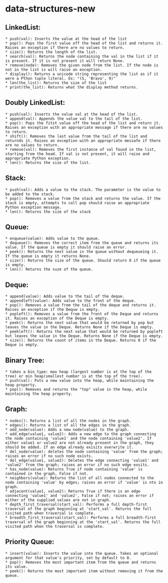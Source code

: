 # data-structures-new
## LinkedList:
    * push(val): Inserts the value at the head of the list
    * pop(): Pops the first value off the head of the list and returns it. Raises an exception if there are no values to return.
    * size(): Returns the length of the list.
    * search(val): Returns the node containing the val in the list if it is present. If it is not present it will return None.
    * remove(node): Removes the given node from the list. If the node is not in the list is will raise an exception.
    * display(): Returns a unicode string representing the list as if it were a Pthon tuple literal. Ex: "(5, 'Bravo', 9)"
    * len(the_list): Returns the size of the list
    * print(the_list): Returns what the display method returns.
## Doubly LinkedList:
    * push(val): Inserts the value val at the head of the list.
    * append(val): Appends the value val to the tail of the list.
    * pop(): Pops the fitst value off the head of the list and return it. Raises an exception with an appropriate message if there are no values to return.
    * shift(): Removes the last value from the tail of the list and returnds it. Raises an exception with an appropriate messafe if there are no values to return.
    * remove(val): Removes the first instance of val found in the list, starting from the head. If val is not present, it will raise and appropriate Python exception.
    * len(): Returns the size of the list.
## Stack:
    * push(val): Adds a value to the stack. The parameter is the value to be added to the stack.
    * pop(): Removes a value from the stack and returns the value. If the stack is empty, attempts to call pop should raise an appropriate Python exception message.
    * len(): Returns the size of the stack
## Queue:
    * enqueue(value): Adds value to the queue.
    * dequeue(): Removes the correct item from the queue and returns its value. If the queue is empty it should raise an error.
    * peek(): Returns the next value in the queue without dequeueing it. If the queue is empty it returns None.
    * size(): Returns the size of the queue. Should return 0 if the queue is empty.
    * len(): Returns the suze of the queue. 
## Deque:
    * append(value): Adds value to the tail of the deque.
    * appendleft(value): Adds value to the front of the deque.
    * pop(): Removes a value from the tail of the deque and returns it. Raises an exception if the Dequw is empty.
    * popleft(): Removes a value from the front of the Deque and returns it. Raises an exception of the Deque is empty.
    * peek(): Returns the next value that would be returned by pop but leaves the value in the Deque. Returns None if the Deque is empty.
    * peekleft(): Returns the next value that would be returned by popleft but leaves the value in the Deque. Returns None if the Deque is empty.
    * size(): Returns the count of items in the Deque. Returns 0 if the Deque is empty.
## Binary Tree:
    * takes a bin_type: max heap (largest number is at the top of the tree) or min heap(smallest number is at the top of the tree).
    * push(val): Puts a new value into the heap, while maintaining the heap property.
    * pop(): Removes and returns the "top" value in the heap, while maintaining the heap property.
## Graph:
    * nodes(): Returns a list of all the nodes in the graph.
    * edges(): Returns a list of all the edges in the graph.
    * add_node(value): Adds a new node(value) to the graph.
    * add_edge(value1, value2): Adds a new edge to the graph connecting the node containing 'value1' and the node containing 'value2'. If either value1 or value2 are not already present in the graph, they should be added. If an edge already exisits overwrite it.
    * del_node(value): deletes the node containing 'value' from the graph; raises an error if no such node exists.
    * del_edge(value1, value2): Deletes the edge connecting 'value1' and 'value2' from the graph; raises an error if no such edge exsits.
    * has_node(value): Returns True if node containing 'value' is contained in the graph, False if not.
    * neighbors(value): Returns the list of all nodes connected to the node containing 'value' by edges; raises an error if 'value' is nto in graph.
    * adjacent(value1, value2): Returns True if there is an edge connecting 'value1' and 'value2', False if not; raises an error if either of the supplied values are not in graph.
    * depth_first_traversal(start_val): Performs a full depth-first traversal of the graph beginning at 'start_val'. Returns the full cisited path when traversal is complete.
    * breadth_first_traversal(start_val): Performs a full breadth-first traversal of the graph beginning at the 'start_val'. Returns the full visited path when the traversal is complete.
## Priority Queue:
    * insert(value): Inserts the value into the queue. Takes an optional argument for that value's priority, set by default to 0.
    * pop(): Removes the most important item from the queue and returns its value.
    * peek(): Returns the most important item without removing it from the queue.
